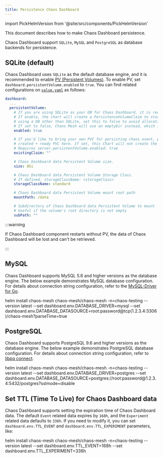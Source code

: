 ```yaml
---
title: Persistence Chaos Dashboard
---
```


import PickHelmVersion from '@site/src/components/PickHelmVersion'

This document describes how to make Chaos Dashboard persistence.

Chaos Dashboard support `SQLite`, `MySQL` and `PostgreSQL` as database backends for persistence.

## SQLite (default)

Chaos Dashboard uses `SQLite` as the default database engine, and it is recommended to enable [PV (Persistent Volumes)](https://kubernetes.io/docs/concepts/storage/persistent-volumes/). To enable PV, set `dashboard.persistentVolume.enabled` to `true`. You can find related configurations on [`value.yaml`](https://github.com/chaos-mesh/chaos-mesh/blob/master/helm/chaos-mesh/values.yaml#L255-L282) as follows:

```yaml
dashboard:
  ...
  persistentVolume:
    # If you are using SQLite as your DB for Chaos Dashboard, it is recommended to enable persistence.
    # If enable, the chart will create a PersistenceVolumeClaim to store its state in. If you are
    # using a DB other than SQLite, set this to false to avoid allocating unused storage.
    # If set to false, Chaos Mesh will use an emptyDir instead, which is ephemeral.
    enabled: true

    # If you'd like to bring your own PVC for persisting chaos event, pass the name of the
    # created + ready PVC here. If set, this Chart will not create the default PVC.
    # Requires server.persistentVolume.enabled: true
    existingClaim: ""

    # Chaos Dashboard data Persistent Volume size.
    size: 8Gi

    # Chaos Dashboard data Persistent Volume Storage Class.
    # If defined, storageClassName: <storageClass>
    storageClassName: standard

    # Chaos Dashboard data Persistent Volume mount root path
    mountPath: /data

    # Subdirectory of Chaos Dashboard data Persistent Volume to mount
    # Useful if the volume's root directory is not empty
    subPath: ""
```

:::warning

If Chaos Dashboard component restarts without PV, the data of Chaos Dashboard will be lost and can't be retrieved.

:::

## MySQL

Chaos Dashboard supports MySQL 5.6 and higher versions as the database engine. The below example demonstrates MySQL database configuration. For details about connection string configuration, refer to the [MySQL-Driver for Go](https://github.com/go-sql-driver/mysql#dsn-data-source-name).

<PickHelmVersion>
helm install chaos-mesh chaos-mesh/chaos-mesh -n=chaos-testing --version latest --set dashboard.env.DATABASE_DRIVER=mysql --set dashboard.env.DATABASE_DATASOURCE=root:password@tcp(1.2.3.4:3306)/chaos-mesh?parseTime=true
</PickHelmVersion>

## PostgreSQL

Chaos Dashboard supports PostgreSQL 9.6 and higher versions as the database engine. The below example demonstrates PostgreSQL database configuration. For details about connection string configuration, refer to [libpq connect](https://www.postgresql.org/docs/current/static/libpq-connect.html#LIBPQ-CONNSTRING).

<PickHelmVersion>
helm install chaos-mesh chaos-mesh/chaos-mesh -n=chaos-testing --version latest --set dashboard.env.DATABASE_DRIVER=postgres --set dashboard.env.DATABASE_DATASOURCE=postgres://root:password@1.2.3.4:5432/postgres?sslmode=disable
</PickHelmVersion>

## Set TTL (Time To Live) for Chaos Dashboard data

Chaos Dashboard supports setting the expiration time of Chaos Dashboard data. The default `Event` related data expires by `168h`, and the `Experiment` related data defaults to `336h`. If you need to modify it, you can set `dashboard.env.TTL_EVENT` and `dashboard.env.TTL_EXPERIMENT` parameters, like:

<PickHelmVersion>
helm install chaos-mesh chaos-mesh/chaos-mesh -n=chaos-testing --version latest --set dashboard.env.TTL_EVENT=168h --set dashboard.env.TTL_EXPERIMENT=336h
</PickHelmVersion>
